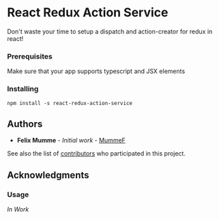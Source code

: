 # React Redux Action Service

Don't waste your time to setup a dispatch and action-creator for redux in react! 

### Prerequisites

Make sure that your app supports typescript and JSX elements


### Installing

`npm install -s react-redux-action-service`

## Authors

* **Felix Mumme** - *Initial work* - [MummeF](https://github.com/MummeF)

See also the list of [contributors](https://github.com/MummeF/react-redux-action-service/graphs/contributors) who participated in this project.


## Acknowledgments

### Usage
*In Work*